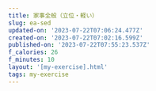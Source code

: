 ```yaml
---
title: 家事全般（立位・軽い）
slug: ea-sed
updated-on: '2023-07-22T07:06:24.477Z'
created-on: '2023-07-22T07:02:16.599Z'
published-on: '2023-07-22T07:55:23.537Z'
f_calories: 26
f_minutes: 10
layout: '[my-exercise].html'
tags: my-exercise
---
```



